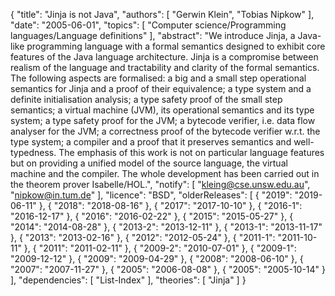 {
    "title": "Jinja is not Java",
    "authors": [
        "Gerwin Klein",
        "Tobias Nipkow"
    ],
    "date": "2005-06-01",
    "topics": [
        "Computer science/Programming languages/Language definitions"
    ],
    "abstract": "We introduce Jinja, a Java-like programming language with a formal semantics designed to exhibit core features of the Java language architecture. Jinja is a compromise between realism of the language and tractability and clarity of the formal semantics. The following aspects are formalised: a big and a small step operational semantics for Jinja and a proof of their equivalence; a type system and a definite initialisation analysis; a type safety proof of the small step semantics; a virtual machine (JVM), its operational semantics and its type system; a type safety proof for the JVM; a bytecode verifier, i.e. data flow analyser for the JVM; a correctness proof of the bytecode verifier w.r.t. the type system; a compiler and a proof that it preserves semantics and well-typedness. The emphasis of this work is not on particular language features but on providing a unified model of the source language, the virtual machine and the compiler. The whole development has been carried out in the theorem prover Isabelle/HOL.",
    "notify": [
        "kleing@cse.unsw.edu.au",
        "nipkow@in.tum.de"
    ],
    "licence": "BSD",
    "olderReleases": [
        {
            "2019": "2019-06-11"
        },
        {
            "2018": "2018-08-16"
        },
        {
            "2017": "2017-10-10"
        },
        {
            "2016-1": "2016-12-17"
        },
        {
            "2016": "2016-02-22"
        },
        {
            "2015": "2015-05-27"
        },
        {
            "2014": "2014-08-28"
        },
        {
            "2013-2": "2013-12-11"
        },
        {
            "2013-1": "2013-11-17"
        },
        {
            "2013": "2013-02-16"
        },
        {
            "2012": "2012-05-24"
        },
        {
            "2011-1": "2011-10-11"
        },
        {
            "2011": "2011-02-11"
        },
        {
            "2009-2": "2010-07-01"
        },
        {
            "2009-1": "2009-12-12"
        },
        {
            "2009": "2009-04-29"
        },
        {
            "2008": "2008-06-10"
        },
        {
            "2007": "2007-11-27"
        },
        {
            "2005": "2006-08-08"
        },
        {
            "2005": "2005-10-14"
        }
    ],
    "dependencies": [
        "List-Index"
    ],
    "theories": [
        "Jinja"
    ]
}